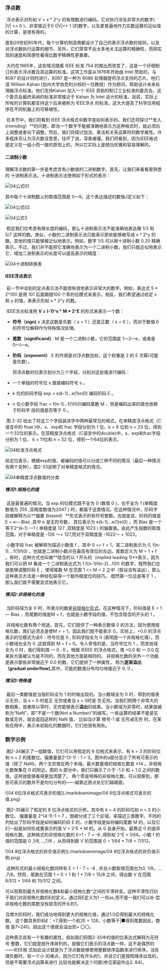 ### 浮点数

​		浮点表示对形如  V = x * 2^y 的有理数进行编码。它对执行涉及非常大的数字( |V| >> 0 )、非常接近于0 (|V|<< 1 )的数字，以及更普遍地作力实数运算的近似值的计算，是很有用的。

​		直到20世纪80年代，每个计算机制造商都设计了自己的表示浮点数的规则，以及对浮点数执行运算的细节。另外，它们常常不会太多地关注运算的精确性，而把实现的速度和简便性看得比数字精确性更重要。

​		大约在1985年，这些情况随着 IEEE 标准 754 的推出而改变了，这是一个仔细制订的表示浮点数及其运算的标准。这项工作是从1976年开始由 Intel 赞助的，与 8087 的设计同时进行，8087 是一种为 8086 处理器提供浮点支持的芯片。他们请 William Kahan (加州大学伯克利分校的一位教授）作为顾问，帮助设计未来处理器浮点标准。他们支持Kahan 加入一个 IEEE 资助的制订工业标准的委员会。这个委员会最终采纳的标准非常接近于  Kahan 为 Intel 设计的标准。目前，实际上所有的计算机都支持这个后来被称为 IEEE浮点 的标准。这大大提高了科学应用程序在不同机器上的可移植性。

​		在本节中，我们将看到 IEEE 浮点格式中数字是如何表示的。我们还将探讨**舍入 (rmmding）**的问题，即当一个数字不能被准确地表示为这种格式时，就必须向上调整或者向下调整。然后，我们将探讨加法、乘法和关系运算符的数学属性。许多程序员认为浮点数没意思，往坏了说，深奥难懂。我们将看到，因为IEEE格式是定义在一组小而一致的原则上的，所以它实际上是相当优雅和容易理解的。

#### 二进制小数

​		理解浮点数的第一步是考虑含有小数值的二进制数字。首先，让我们来看看更熟悉的 十进制表示法。十进制表示法使用如下形式的表示：

![04公式01](./markdownimage/04公式1.png)

其中每个十进制数乂的取值范围是 0〜9。这个表达描述的数值J定义如下：

![04公式02](./markdownimage/04公式2.png)

![04公式3](./markdownimage/04公式3.png)

​		假定我们仅考虑有限长度的编码，那么十进制表示法不能准确地表达像 1/3 和 5/7 这样的数。类似，小数的二进制表示法只能表示那些能够被写成 x * 2^y 的数。其他的值只能够被近似地表示。例如，数字 1/5 可以用十进制小数 0.20 精确表示。不过，我们并不能把它准确地表示为一个二进制小数，我们只能近似地表示它，增加二进制表示的长度可以提高表示的精度：

![04十进制转换表](./markdownimage/04十进制转换表.png)

#### IEEE浮点表示

​		前一节中谈到的定点表示法不能很有效地表示非常大的数字。例如，表达式 5 * 2^100 是用 101 后面跟随100 个零的位模式来表示。相反，我们希望通过给定 x 和 y 的值，来表示形如 x * 2^y 的数。

​		IEEE浮点标准用 **V = (-1)^s * M * 2^E** 的形式来表示一个数：

- **符号（sign)**    s 决定这数是负数（ s = 1 ）还是正数（ s = 0 ），而对于数值 0 的符号位解释作为特殊情况处理。

- **尾数（significand）** M 是一个二进制小数，它的范围是 1〜2—e，或者是 0〜l—e。 

- **阶码（exponent）**    E 的作用是对浮点数加权，这个权重是 2 的 E 次幂(可能是负数）。

  将浮点数的位表示划分为三个字段，分别对这些值进行编码：

- 一个单独的符号位 s 直接编码符号 s 。

- k 位的阶码字段 exp = e(k-1)...e(1)e(0) 编码阶码 E 。

- n 位小数字段 frac = f(n-1)...f(1)f(0)编码尾数 M ，但是编码出来的值也依赖于阶码字 段的值是否等于 0 。

​		图 2-32 给出了将这三个字段装进字中两种最常见的格式。在单精度浮点格式（C语言中的 float )中，s、exp和 frac 字段分别为 1 位、k = 8 位和 n = 23 位，得到一个32位的表示。在双精度浮点格式（C语言中的double)中，s、exp和frac字段分别为 1 位、 k = 11位和 n = 52 位，得到一个64位的表示。

![04标准浮点格式](./markdownimage/04标准浮点格式.png)

​		给定位表示，根据exp的值，被编码的值可以分成三种不同的情况（最后一种情况有两个变种）。图2-33说明了对单精度格式的情况。

![04单精度浮点数值的分类](./markdownimage/04单精度浮点数值的分类.png)

##### 情况1:规格化的值

​		这是最普遍的情况。当 exp 的位模式既不全为 0 (数值 0 )，也不全为 1 (单精度数值为 255 ,双精度数值为2047 ) 时，都属于这类情况。在这种情况中，阶码字段被解释为以**偏置 (biased）**形式表示的有符号整数。也就是说，阶码的值是	E = e— Bias ,其中 e 是无符号数， 其位表示为 e(k-1)...e(1)e(0) ，而 Bias 是一个等于2^(k-1) —1 ( 单精度是 127 ,双精度是 1023 ) 的偏置值。由此产生指数的取值范围，对于单精度是 -126 〜+ 127,而对于双精度是  -1022〜 + 1023。

​		小数字段 frac 被解释为描述小数值 f ，其中 0 <= f < 1，其二进制表示为 0, f(n-1)… f(1)f(0) ，也就是二进制小数点在最高有效位的左边。尾数定义为 M = 1 + f 。有时，这种方式也叫做**隐含的以 1 开头的（implied leading 1)**表示，因为我们可以把 M 看成一个二进制表达式为 1.f(n-1)f(n-2)...f(0) 的数字。既然我们总是能够调整阶码 E ，使得尾数 M 在范围 1 <= M < 2 之中（假设没有溢出），那么这种表示方法是一种轻松获得一个额外精度位的技巧。 既然第一位总是等于 1 ，那么我们就不需要显式地表示它。

##### 情况2:非规格化的值

​		当阶码域为全 0 时，所表示的数是<u>非规格化形式</u>。在这种情况下，阶码值是 E = 1— Bias ，而尾数的值是M = f，也就是小数字段的值，不包含隐含的开头的 1 。

​		非规格化数有两个用途。首先，它们提供了一种表示数值 0 的方法，因为使用规格化数，我们必须总是使M > = 1，因此我们就不能表示 0。实际上，+0.0 的浮点表示的位模式为全0：符号位是 0 , 阶码字段全为 0 (表明是一个非规格化值），而小数域也全为 0 ,这就得到 M = f = 0。令人奇怪的是，当符号位为 1 ，而其他域全为 0 时，我们得到值 一 0 . 0 。根据 IEEEE 的浮点格式，值 +0.0 和 一 0.0 在某些方面被认为是不同的，而在其他方面是相同的。
​		非规格化数的另外一个功能是表示那些非常接近于 0.0 的数。它们提供了一种属性， 称为**逐渐溢出（gradual underflow)**,其中，可能的数值分布均匀地接近于 0. 0 。

##### 情况3:特殊值

​		最后一类数值是当指阶码全为 1 的时候出现的。当小数域全为 0 时，得到的值表示无穷，当 s = 0 时是正 无穷或者当 s = 0时是 负无穷。当我们把两个非常大的数相乘，或者除以零时，无穷能够表示**溢出**的结果。当小数域为非零时，结果值被称为“NaN”，即“不是一个数(Not a Number)”的缩写。一些运算的结果不能是实数或无穷，就会返回这样的 NaN 值， 比如当计算 根号-1  或 无穷减无穷 时。在某些应用中，表示未初始化的数据时，它们也很有用处。



### 数字示例

​		图2-34展示了一组数值，它们可以用假定的 6 位格式来表示，有 k = 3 的阶码位和 n = 2 的尾数位。偏置量是2^(3-1) - 1 = 3。图中的a部分显示了所有可表示的值（除了 NaN)。两个无穷值在两个末端。最大数量值的规格化数是 ±14 。非规格化数聚集在 0 的附近。图的 b 部分中，我们只展示了介于 -1.0 和 + 1.0 之间的数值，这样就能够看得更加清楚了。 两个零是特殊的非规格化数。可以观察到，那些可表示的数并不是均匀分布的——越靠近原点处它们越稠密。

![04 6位浮点格式可表示的值](./markdownimage/04 6位浮点格式可表示的值.png)

​		图2-35展示了假定的 8 位浮点格式的示例，其中有 k = 4 的阶码位和 n = 3 的小数位。 偏置量是 2^(4-1)-1 = 7 。图被分成了三个区域，来描述三类数字。不同的列给出了阶码字段是如何编码阶码 E 的，小数字段是如何编码尾数 M 的，以及它们一起是如何形成要表示的值 V = 2^E * M 的。从 0 自身开始，最靠近 0 的是非规格化数。这种格式的非规格化数的 E=1 - 7 = -6 ,得到权 2^E = 1/64。小数 f 的值的范围是 0 ,1/8,...,7/8 ，从而得到数 V 的范围是 0 ~ 1/64 * 7/8 = 7/512。

![04 8位浮点格式的非负值示例](./markdownimage/04 8位浮点格式的非负值示例.png)

​		这种形式的最小规格化数同样有 E = 1 - 7 =  -6 , 并且小数取值范围也为0, 1/8，… ,7/8。然而，尾数在范围 1 + 0 = 1 和 1 + 7/8 = 15/8 之间，得出数 V 在范围 8/512 = 1/64 和 15/512 之间。

​		可以观察到最大非规格化数&和最小规格化数^之间的平滑转变。这种平滑性归功于我们对非规格化数的E的定义。通过将E定义为1 一伤as,而不是一我们可以补 偿非规格化数的尾数没有隐含的开头的1。

​		当增大阶码时，我们成功地得到更大的规格化值，通过1.0后得到最大的规格化数。 这个数具有阶码£：=7,得到一个权2E = 128。小数等于|■得到尾数因此，数值 是7=240。超出这个值就会溢出到+ 〇〇。

​		这种表示具有一个有趣的属性，假如我们将图2-35中的值的位表达式解释为无符号 整数，它们就是按升序排列的，就像它们表示的浮点数一样。这不是偶然的——IEEE格 式如此设计就是为了浮点数能够使用整数排序函数来进行排序。当处理负数时，有一个小 的难点，因为它们有开头的1，并且它们是按照降序出现的，但是不需要浮点运算来进行 比较也能解决这个问题(参见家庭作业2. 84)。